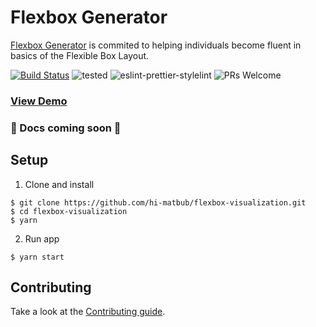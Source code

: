 # Flexbox Generator

[Flexbox Generator](https://github.com/hi-matbub/flexbox) is commited to helping individuals become fluent in basics of the Flexible Box Layout.

[![Build Status](https://travis-ci.com/hi-matbub/flexbox-visualization.svg?branch=master)](https://travis-ci.com/hi-matbub/flexbox-visualization) ![tested](https://img.shields.io/badge/tested_with-jest-<COLOR>.svg) ![eslint-prettier-stylelint](https://img.shields.io/badge/code_style-eslint_prettier_stylelint-<COLOR>.svg) ![PRs Welcome](https://img.shields.io/badge/PRs-welcome-30bced.svg)

### [View Demo](https://hi-matbub.github.io/flexbox-visualization/)

### :construction: Docs coming soon :construction:

## Setup

1. Clone and install

```
$ git clone https://github.com/hi-matbub/flexbox-visualization.git
$ cd flexbox-visualization
$ yarn
```

2. Run app

```
$ yarn start
```

## Contributing

Take a look at the [Contributing guide](https://github.com/hi-matbub/flexbox/blob/master/CONTRIBUTING.md).
